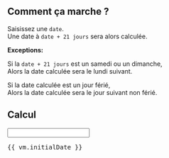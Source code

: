 ## Comment ça marche ?

Saisissez une `date`.  
Une date à `date + 21 jours` sera alors calculée.

**Exceptions:**

Si la `date + 21 jours` est un samedi ou un dimanche,  
Alors la date calculée sera le lundi suivant.

Si la date calculée est un jour férié,  
Alors la date calculée sera le jour suivant non férié.

## Calcul

<datepicker>
<input type="text" ng-model="vm.initialDate">
</datepicker>

<pre>{{ vm.initialDate }}</pre>
